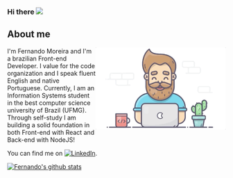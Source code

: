 ### Hi there <img src="https://raw.githubusercontent.com/MartinHeinz/MartinHeinz/master/wave.gif" width="30px">

<!--
**ofernandopro/ofernandopro** is a ✨ _special_ ✨ repository because its `README.md` (this file) appears on your GitHub profile.

Here are some ideas to get you started:

- 🔭 I’m currently working on ...
- 🌱 I’m currently learning ...
- 👯 I’m looking to collaborate on ...
- 🤔 I’m looking for help with ...
- 💬 Ask me about ...
- 📫 How to reach me: ...
- 😄 Pronouns: ...
- ⚡ Fun fact: ...
-->

## About me

<img src="https://github.com/ofernandopro/ofernandopro/blob/master/codegif.gif" align="right" width="300">

I'm Fernando Moreira and I'm a brazilian Front-end Developer. I value for the code organization and I speak fluent English and native Portuguese. Currently, I am an Information Systems student in the best computer science university of Brazil (UFMG). Through self-study I am building a solid foundation in both Front-end with React and Back-end with NodeJS!


<!-- Actual text -->

You can find me on [![LinkedIn][2.2]][2].

<!-- Icons -->

[2.2]: https://raw.githubusercontent.com/MartinHeinz/MartinHeinz/master/linkedin-3-16.png (LinkedIn icon without padding)

<!-- Links to your social media accounts -->

[1]: https://twitter.com/oprogexpert
[2]: https://www.linkedin.com/in/fernando-moreira-0307a7198/


[![Fernando's github stats](https://github-readme-stats.vercel.app/api?username=ofernandopro&theme=radical)](https://github.com/ofernandopro/github-readme-stats)

